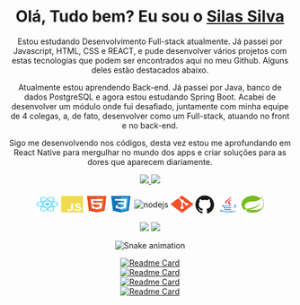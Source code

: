 <div>
  
  <h1 align="center">
    Olá, Tudo bem? Eu sou o 
    <a href="https://www.linkedin.com/in/silas-psilva/">Silas Silva</a>
  </h1>
  
<p align="center">
    Estou estudando Desenvolvimento Full-stack atualmente. Já passei por Javascript, HTML, CSS e REACT, e pude desenvolver vários projetos com estas tecnologias que podem ser encontrados aqui no meu Github. Alguns deles estão destacados abaixo.</p>
<p align="center">
    Atualmente estou aprendendo Back-end. Já passei por Java, banco de dados PostgreSQL e agora estou estudando Spring Boot. Acabei de desenvolver um módulo onde fui desafiado, juntamente com minha equipe de 4 colegas, a, de fato, desenvolver como um Full-stack, atuando no front e no back-end.</p>
    <p align="center">
    Sigo me desenvolvendo nos códigos, desta vez estou me aprofundando em React Native para mergulhar no mundo dos apps e criar soluções para as dores que aparecem diariamente.
  </p>
  
</div>

<div align="center">
  <a href="https://github.com/silasps">
    <img height="150em" src="https://github-readme-stats.vercel.app/api?username=silasps&count_private=true&include_all_commits=true&show_icons=true&theme=dracula&hide_border=false&show_owner=true"/>
    <img height="150em" src="https://github-readme-stats.vercel.app/api/top-langs/?username=duribeiro&theme=dracula&hide_border=false&&layout=compact"/>
  </a>
</div>

<div align="center" valign="top"><br>
  <img align="center" alt="React" height="30" width="40" src="https://raw.githubusercontent.com/devicons/devicon/master/icons/react/react-original.svg">
  <img align="center" alt="Js" height="30" width="40" src="https://raw.githubusercontent.com/devicons/devicon/master/icons/javascript/javascript-plain.svg">
  <img align="center" alt="HTML" height="30" width="40" src="https://raw.githubusercontent.com/devicons/devicon/master/icons/html5/html5-original.svg">
  <img align="center" alt="CSS" height="30" width="40" src="https://raw.githubusercontent.com/devicons/devicon/master/icons/css3/css3-original.svg">
  <img align="center" alt="nodejs" height="30" width="40" src="https://cdn.worldvectorlogo.com/logos/nodejs-icon.svg">
  <img align="center" alt="git" height="30" width="40" src="https://raw.githubusercontent.com/devicons/devicon/master/icons/git/git-original.svg">
  <img align="center" alt="github" height="35" width="35" src="https://raw.githubusercontent.com/devicons/devicon/master/icons/github/github-original.svg">
  <img align="center" alt="git" height="30" width="40" src="https://raw.githubusercontent.com/devicons/devicon/master/icons/java/java-original.svg">
  <img align="center" alt="git" height="30" width="40" src="https://raw.githubusercontent.com/devicons/devicon/master/icons/spring/spring-original.svg">
  
  <p></p>

<div align="center">
  <a href="https://www.linkedin.com/in/silaspereiras/"><img src="https://img.shields.io/badge/-LinkedIn-%230077B5?style=for-the-badge&logo=linkedin&logoColor=white" target="_blank"></a> 
  <a href="mailto:silaspereiras@gmail.com"><img src="https://img.shields.io/badge/-Gmail-%23333?style=for-the-badge&logo=gmail&logoColor=red" target="_blank"></a>
</div>

<div align="center">

  ![Snake animation](https://github.com/danielbped/danielbped/blob/output/github-contribution-grid-snake.svg)
  
</div>

[![Readme Card](https://github-readme-stats.vercel.app/api/pin/?username=silasps&repo=Knowledge-Base-Project)](https://github.com/anuraghazra/github-readme-stats)
  <br/>
[![Readme Card](https://github-readme-stats.vercel.app/api/pin/?username=silasps&repo=Pharmacy-Management)](https://github.com/anuraghazra/github-readme-stats)
  <br/>
[![Readme Card](https://github-readme-stats.vercel.app/api/pin/?username=DEVin-Clamed&repo=M3P2-LABPharmacy-FrontEnd-Squad1)](https://github.com/anuraghazra/github-readme-stats)
  <br/>
[![Readme Card](https://github-readme-stats.vercel.app/api/pin/?username=DEVin-Clamed&repo=M3P2-LABPharmacy-BackEnd-Squad1)](https://github.com/anuraghazra/github-readme-stats)
  <br/>
